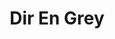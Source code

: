 ---
layout: post
category: concert
title: Dir En Grey
artists: 
- Dir En Grey
place: 
- Élysée Montmartre
country: France
city: Paris
---